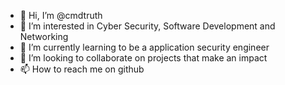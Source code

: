 - 👋 Hi, I’m @cmdtruth
- 👀 I’m interested in Cyber Security, Software Development and Networking
- 🌱 I’m currently learning to be a application security engineer
- 💞️ I’m looking to collaborate on projects that make an impact
- 📫 How to reach me on github

<!---
cmdtruth is a ✨ special ✨ repository because its `README.md` (this file) appears on your GitHub profile.
You can click the Preview link to take a look at your changes.
--->
